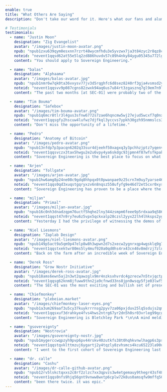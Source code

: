 ```yaml
---
enable: true
title: "What Others Are Saying"
description: "Don't take our word for it. Here's what our fans and alumni have to say about Sovereign Engineering. Crypographically signed and broadcast on nostr, of course:"

# Testimonials
testimonials:
  - name: "Justin Moon"
    designation: "Zig Evangelist"
    avatar: "/images/justin-moon-avatar.png"
    npub: "npub1zxu639qym0esxnn7rzrt48wycmfhdu3e5yvzwx7ja3t84zyc2r8qz8cx2y"
    noteid: "nevent1qqsd62at55e5lq2zd886huvdv57c89h4nky84ygu05345u772lgz0ssppamhxue69uhkummnw3ezumt0d5pzqyde4z2qfklnqd88uxyxh2wuf3knwmernggcyuda9mzk02yfs5xwyck7k0"
    content: "You should apply to Sovereign Engineering."

  - name: "balas"
    designation: "Alphaama"
    avatar: "/images/balas-avatar.jpg"
    npub: "npub1nmr6w7qk0ta36vxysv77jv3d5rqghfc6d8sez8240rf3gja4vsmsd2yha8"
    noteid: "nevent1qqsvv9p087cgns82zwxk94aq6us7u84rt3zgasznq7gl9em7n9lfqmcpzemhxue69uhhyetvv9ujumn0wd68ytnzv9hxgq3qnmr6w7qk0ta36vxysv77jv3d5rqghfc6d8sez8240rf3gja4vsmsfzhrfg"
    content: "The past two months [at SEC-01] were probably two of the best months of my life and I'm not young anymore. [...] I met so many amazing people during that time and it was incredible to explore the beautiful Madeira island together, sharing wild ideas, helping each other's projects, discussing stuff, learning with each other, making new friendships, shipping the future."

  - name: "Tim Bouma"
    designation: "Safebox"
    avatar: "/images/tim-bouma-avatar.png"
    npub: "npub1q6mcr8tlr3l4gus3sfnw6772s7zae6hqncmw5wj27ejud5wcxf7q0nx7d5"
    noteid: "nevent1qqsgfy2hscuw4lufwz7djfkql3yccvs7ypkh30gzh95nmmslcs3ednqpp4mhxue69uhhyetvv9ujuerpd46hxtnfdupzpwa4mkswz4t8j70s2s6q00wzqv7k7zamxrmj2y4fs88aktcfuf68akcsrw"
    content: "Don't miss the opportunity of a lifetime."

  - name: "Pedro"
    designation: "Anatomy of Bitcoin"
    avatar: "/images/pedro-avatar.png"
    npub: "npub13nfdp7p3pacqn6202q33sur4djeehf50xagxq3y3pchhzjptz7yqenvn7c"
    noteid: "nevent1qqsvczx3tax5hwgu2e2u6vpy4ya6skdgc93jpmn4f87wfsfkpakjq4qpz9mhxue69uhkummnw3ezuamfdejj7q3q3nfdp7p3pacqn6202q33sur4djeehf50xagxq3y3pchhzjptz7yqxpqqqqqqzcsmrea"
    content: "Sovereign Engineering is the best place to focus on what you can do with the tech, but also pushing hard on the philosophical application of the Bitcoin+Lightning+Nostr+AI stack. Madeira island is like a paradise with one of the most advanced bitcoin economies I've ever seen. I highly recommend it, and I hope I can do another one soon."

  - name: "Arjen"
    designation: "Tollgate"
    avatar: "/images/arjen-avatar.jpg"
    npub: "npub1hw6amg8p24ne08c9gdq8hhpqx0t0pwanpae9z25crn7m9uy7yarse465gr"
    noteid: "nevent1qqs0qd3xuqstgqryxzv6n8nqsz558ufyfg9e46d72et5cxr0xysaxaqpz3mhxue69uhhyetvv9ujuerpd46hxtnfdupzpwa4mkswz4t8j70s2s6q00wzqv7k7zamxrmj2y4fs88aktcfuf68akcsrw"
    content: "Sovereign Engineering has proven to be a place where the foundations of the internet are being redefined."

  - name: "miljan"
    designation: "Primal"
    avatar: "/images/miljan-avatar.jpg"
    npub: "npub16c0nh3dnadzqpm76uctf5hqhe2lny344zsmpm6feee9p5rdxaa9q586nvr"
    noteid: "nevent1qqst47n9ry7eu6z5vpx5qckxalp28czsl2yyx22lh4lhksps2yg23sczyrtp7w79k045gq80mtnpdxjuzl9t7vjxk52rv80f888y5xsd5mh55jdvvzw"
    content: "Yesterday I had the privilege of witnessing the demos of the first Sovereign Engineering cohort here in Madeira. Mind completely blown. Everyone should check out these projects. People have no idea how good Nostr is going to get."

  - name: "Niel Liesmons"
    designation: "Zaplab Design"
    avatar: "/images/niel-liesmons-avatar.png"
    npub: "npub149p5act9a5qm9p47elp8w8h3wpwn2d7s2xecw2ygnrxqp4wgsklq9g722q"
    noteid: "nevent1qqstxektwr80ms5ly4muf920a0qd0hs4rx43cn46v8mdrzj7zlulgcszyz55xnhpvhksrv5xhm8uyac779c96dfh6pgm8peg3zvvcqx4ezzmuu9d9wy"
    content: "Back on the farm after an incredible week of Sovereign Engineering."

  - name: "Derek Ross"
    designation: "Grow Nostr Initiative"
    avatar: "/images/derek-ross-avatar.jpg"
    npub: "npub18ams6ewn5aj2n3wt2qawzglx9mr4nzksxhvrdc4gzrecw7n5tvjqctp424"
    noteid: "nevent1qqsg62knm8jfuww9thn2ja9cfnwd33ns8jpn0wsqy5fje03lwf5sepqzyqlhwrt96wnkf2w9edgr4cfruchvwkv26q6asdhz4qg08pm6w3djg94576n"
    content: "The SEC-01 was the most exciting and bullish set of presentations at Bitcoin Atlantis. These people are building our future and will have an immense impact upon our world. I look forward to seeing was SEC-02 will build. Plus, Madeira is incredibly beautiful."

  - name: "Chiefmonkey"
    designation: "plebeian.market"
    avatar: "/images/chiefmonkey-laser-eyes.png"
    npub: "npub1a3um269aaf3u5cy37kuykrrrnsg2pyv7za06pxjduv25lq5sdujs2qmdj6"
    noteid: "nevent1qqsxuf3drahkye4fvs4hws2ntrg67yr2dn5h0sr03vrleg99qcgkemgzyrk8ndtghh4x8jnqj86msjcvvwwppgy3nct4lgy6fh332nuzjphj25x6uuw"
    content: "Sovereign Engineering is Bletchley Park ²\n\nA mind melding brain melting cornucopia of creative coding for humanity\n\nIt’s all quite bonkers"

  - name: "gsovereignty"
    designation: "Nostrovia"
    avatar: "/images/gsovereignty-nostr.jpg"
    npub: "npub1mygerccwqpzyh9pvp6pv44rskv40zutkfs38t0hqhkvnwlhagp6s3psn5p"
    noteid: "nevent1qqstqvklttmzuj6ygartj2y4tqzly8zvhsmcs4kcu65223la90uveqqzyrv3ry0rpcqygju59s8g9jk5wzej4ut3wexzyad7uz7ejdm7l4q82g9s7y2"
    content: "I went to the first cohort of Sovereign Engineering last year and felt a profound sense of being in the right place at the right time with the right people.\n\nBitcoin and nostr are not just protocols, they are a rallying point for people who know we can do better and want to contribute to something bigger than ourselves, and Sovereign Engineering is a catalyst for making that happen.\n\nMore importantly than all that though, I made friends for life."

  - name: "dr. calle"
    designation: "Cashu"
    avatar: "/images/dr-calle-github-avatar.png"
    npub: "npub12rv5lskctqxxs2c8rf2zlzc7xx3qpvzs3w4etgemauy9thegr43sf485vg"
    noteid: "nevent1qqs0nfs9hjq56gnt9vnww8wxtp6cplw72k8us0amsqfw9mffq50mt3gzypgdjn7zmpvqc6ptqud9gtutrcc6yq9s2z96h9dr80hss4wl9qwkxr4qlle"
    content: "been there twice. it was epic."
---
```

